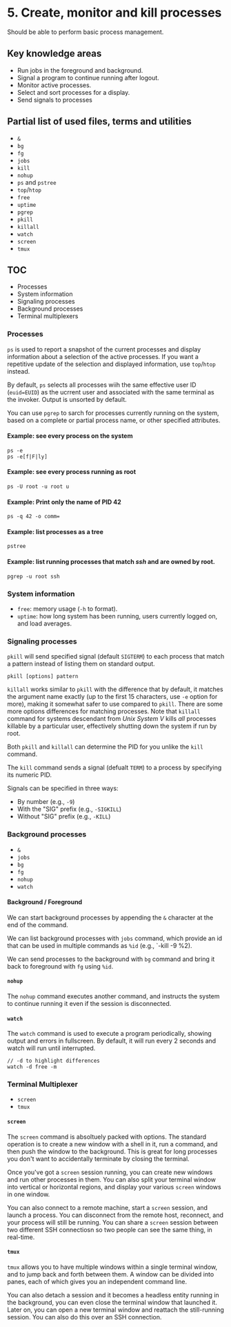 # 5. Create, monitor and kill processes

Should be able to perform basic process management.

## Key knowledge areas

* Run jobs in the foreground and background.
* Signal a program to continue running after logout.
* Monitor active processes.
* Select and sort processes for a display.
* Send signals to processes

## Partial list of used files, terms and utilities

* `&`
* `bg`
* `fg`
* `jobs`
* `kill`
* `nohup`
* `ps` and `pstree`
* `top`/`htop`
* `free`
* `uptime`
* `pgrep`
* `pkill`
* `killall`
* `watch`
* `screen`
* `tmux`

## TOC

* Processes
* System information
* Signaling processes
* Background processes
* Terminal multiplexers

### Processes

`ps` is used to report a snapshot of the current processes and display information about a selection of the active processes. If you want a repetitive update of the selection and displayed information, use `top`/`htop` instead.

By default, `ps` selects all processes wiih the same effective user ID (`euid=EUID`) as the ucrrent user and associated with the same terminal as the invoker. Output is unsorted by default.

You can use `pgrep` to sarch for processes currently running on the system, based on a complete or partial process name, or other specified attributes.

#### Example: see every process on the system

```
ps -e
ps -e[f|F|ly]
```

#### Example: see every process running as root

```
ps -U root -u root u
```

#### Example: Print only the name of PID 42

```
ps -q 42 -o comm=
````

#### Example: list processes as a tree

```
pstree
```

#### Example: list running processes that match _ssh_ and are owned by root.

```
pgrep -u root ssh
```

### System information

* `free`: memory usage (`-h` to format).
* `uptime`: how long system has been running, users currently logged on, and load averages.

### Signaling processes

`pkill` will send specified signal (default `SIGTERM`) to each process that match a pattern instead of listing them on standard output. 

```
pkill [options] pattern
```

`killall` works similar to `pkill` with the difference that by default, it matches the argument name exactly (up to the first 15 characters, use `-e` option for more), making it somewhat safer to use compared to `pkill`. There are some more options differences for matching processes. Note that `killall` command for systems descendant from _Unix System V_ kills _all_ processes killable by a particular user, effectively shutting down the system if run by root.

Both `pkill` and `killall` can determine the PID for you unlike the `kill` command.

The `kill` command sends a signal (defualt `TERM`) to a process by specifying its numeric PID.

Signals can be specified in three ways:

* By number (e.g., `-9`)
* With the "SIG" prefix (e.g., `-SIGKILL`)
* Without "SIG" prefix (e.g., `-KILL`)

### Background processes

* `&`
* `jobs`
* `bg`
* `fg`
* `nohup`
* `watch`

#### Background / Foreground

We can start background processes by appending the `&` character at the end of the command.

We can list background processes with `jobs` command, which provide an id that can be used in multiple commands as `%id` (e.g., `-kill -9 %2).

We can send processes to the background with `bg` command and bring it back to foreground with `fg` using `%id`.

#### `nohup`

The `nohup` command executes another command, and instructs the system to continue running it even if the session is disconnected.

#### `watch`

The `watch` command is used to execute a program periodically, showing output and errors in fullscreen. By default, it will run every 2 seconds and watch will run until interrupted.

```
// -d to highlight differences
watch -d free -m
```

### Terminal Multiplexer

* `screen`
* `tmux`

#### `screen`

The `screen` command is absoltuely packed with options. The standard operation is to create a new window with a shell in it, run a command, and then push the window to the background. This is great for long processes you don't want to accidentally terminate by closing the terminal.

Once you've got a `screen` session running, you can create new windows and run other processes in them. You can also split your terminal window into vertical or horizontal regions, and display your various `screen` windows in one window.

You can also connect to a remote machine, start a `screen` session, and launch a process. You can disconnect from the remote host, reconnect, and your process will still be running. You can share a `screen` session between two different SSH connectiosn so two people can see the same thing, in real-time.

#### `tmux`

`tmux` allows you to have multiple windows within a single terminal window, and to jump back and forth between them. A window can be divided into panes, each of which gives you an independent command line.

You can also detach a session and it becomes a headless entity running in the background, you can even close the terminal window that launched it. Later on, you can open a new terminal window and reattach the still-running session. You can also do this over an SSH connection.
